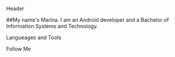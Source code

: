 Header

##My name's Marina. I am an Android developer and a Bachelor of Information Systems and Technology.

Langueages and Tools

Follow Me
